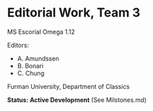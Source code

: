 # Editorial Work, Team 3

MS Escorial Omega 1.12

Editors:

- A. Amundssen
- B. Bonari
- C. Chung

Furman University, Department of Classics

**Status: Active Development** (See Milstones.md)
